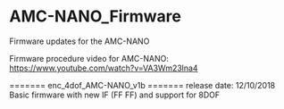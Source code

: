 # AMC-NANO_Firmware
Firmware updates for the AMC-NANO

Firmware procedure video for AMC-NANO:
https://www.youtube.com/watch?v=VA3Wm23lna4

======= enc_4dof_AMC-NANO_v1b =======
release date: 12/10/2018
Basic firmware with new IF (FF FF) and support for 8DOF
